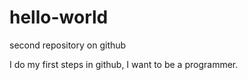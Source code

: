 # hello-world
second repository on github

I do my first steps in github, I want to be a programmer.
